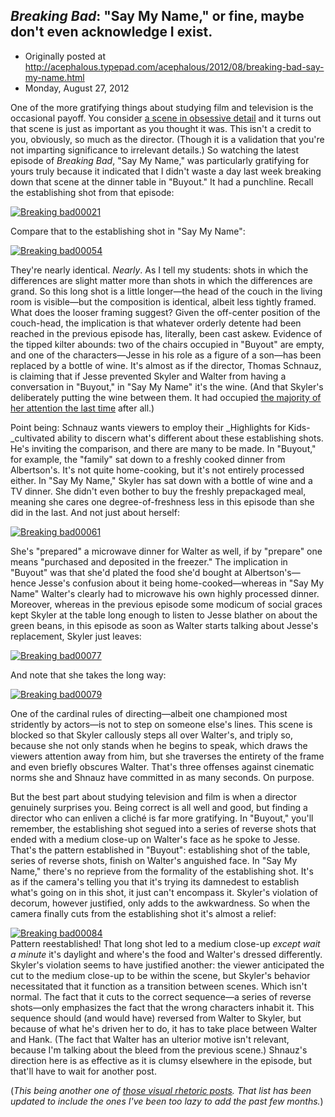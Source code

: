 ## <em>Breaking Bad</em>: "Say My Name," or fine, maybe don't even acknowledge I exist.

 * Originally posted at http://acephalous.typepad.com/acephalous/2012/08/breaking-bad-say-my-name.html
 * Monday, August 27, 2012



One of the more gratifying things about studying film and television is the occasional payoff. You consider [a scene in obsessive detail](http://www.lawyersgunsmoneyblog.com/2012/08/realism-and-bad-manners-in-breaking-bad) and it turns out that scene is just as important as you thought it was. This isn't a credit to you, obviously, so much as the director. (Though it is a validation that you're not imparting significance to irrelevant details.) So watching the latest episode of _Breaking Bad_, "Say My Name," was particularly gratifying for yours truly because it indicated that I didn't waste a day last week breaking down that scene at the dinner table in "Buyout." It had a punchline. Recall the establishing shot from that episode:

[![Breaking bad00021](http://acephalous.typepad.com/.a/6a00d8341c2df453ef017c31803f6c970b-500wi "Breaking bad00021")](http://acephalous.typepad.com/.a/6a00d8341c2df453ef017c31803f6c970b-popup)

Compare that to the establishing shot in "Say My Name":

[![Breaking bad00054](http://acephalous.typepad.com/.a/6a00d8341c2df453ef0177445dd059970d-500wi "Breaking bad00054")](http://acephalous.typepad.com/.a/6a00d8341c2df453ef0177445dd059970d-popup)

They're nearly identical. _Nearly_. As I tell my students: shots in which the differences are slight matter more than shots in which the differences are grand. So this long shot is a little longer—the head of the couch in the living room is visible—but the composition is identical, albeit less tightly framed. What does the looser framing suggest? Given the off-center position of the couch-head, the implication is that whatever orderly detente had been reached in the previous episode has, literally, been cast askew. Evidence of the tipped kilter abounds: two of the chairs occupied in "Buyout" are empty, and one of the characters—Jesse in his role as a figure of a son—has been replaced by a bottle of wine. It's almost as if the director, Thomas Schnauz, is claiming that if Jesse prevented Skyler and Walter from having a conversation in "Buyout," in "Say My Name" it's the wine. (And that Skyler's deliberately putting the wine between them. It had occupied [the majority of her attention the last time](http://www.lawyersgunsmoneyblog.com/wp-content/uploads/2012/08/breaking-bad00050.png) after all.)

Point being: Schnauz wants viewers to employ their _Highlights for Kids-_cultivated ability to discern what's different about these establishing shots. He's inviting the comparison, and there are many to be made. In "Buyout," for example, the "family" sat down to a freshly cooked dinner from Albertson's. It's not quite home-cooking, but it's not entirely processed either. In "Say My Name," Skyler has sat down with a bottle of wine and a TV dinner. She didn't even bother to buy the freshly prepackaged meal, meaning she cares one degree-of-freshness less in this episode than she did in the last. And not just about herself:

[![Breaking bad00061](http://acephalous.typepad.com/.a/6a00d8341c2df453ef017617776401970c-500wi "Breaking bad00061")](http://acephalous.typepad.com/.a/6a00d8341c2df453ef017617776401970c-popup)

She's "prepared" a microwave dinner for Walter as well, if by "prepare" one means "purchased and deposited in the freezer." The implication in "Buyout" was that she'd plated the food she'd bought at Albertson's—hence Jesse's confusion about it being home-cooked—whereas in "Say My Name" Walter's clearly had to microwave his own highly processed dinner. Moreover, whereas in the previous episode some modicum of social graces kept Skyler at the table long enough to listen to Jesse blather on about the green beans, in this episode as soon as Walter starts talking about Jesse's replacement, Skyler just leaves:

[![Breaking bad00077](http://acephalous.typepad.com/.a/6a00d8341c2df453ef0177445de8e0970d-500wi "Breaking bad00077")](http://acephalous.typepad.com/.a/6a00d8341c2df453ef0177445de8e0970d-popup)

And note that she takes the long way:

[![Breaking bad00079](http://acephalous.typepad.com/.a/6a00d8341c2df453ef017617776ca0970c-500wi "Breaking bad00079")](http://acephalous.typepad.com/.a/6a00d8341c2df453ef017617776ca0970c-popup)

One of the cardinal rules of directing—albeit one championed most stridently by actors—is not to step on someone else's lines. This scene is blocked so that Skyler callously steps all over Walter's, and triply so, because she not only stands when he begins to speak, which draws the viewers attention away from him, but she traverses the entirety of the frame and even briefly obscures Walter. That's three offenses against cinematic norms she and Shnauz have committed in as many seconds. On purpose. 

But the best part about studying television and film is when a director genuinely surprises you. Being correct is all well and good, but finding a director who can enliven a cliché is far more gratifying. In "Buyout," you'll remember, the establishing shot segued into a series of reverse shots that ended with a medium close-up on Walter's face as he spoke to Jesse. That's the pattern established in "Buyout": establishing shot of the table, series of reverse shots, finish on Walter's anguished face. In "Say My Name," there's no reprieve from the formality of the establishing shot. It's as if the camera's telling you that it's trying its damnedest to establish what's going on in this shot, it just can't encompass it. Skyler's violation of decorum, however justified, only adds to the awkwardness. So when the camera finally cuts from the establishing shot it's almost a relief:

[![Breaking bad00084](http://acephalous.typepad.com/.a/6a00d8341c2df453ef017c3180645e970b-500wi "Breaking bad00084")](http://acephalous.typepad.com/.a/6a00d8341c2df453ef017c3180645e970b-popup)  
Pattern reestablished! That long shot led to a medium close-up _except wait a minute_ it's daylight and where's the food and Walter's dressed differently. Skyler's violation seems to have justified another: the viewer anticipated the cut to the medium close-up to be within the scene, but Skyler's behavior necessitated that it function as a transition between scenes. Which isn't normal. The fact that it cuts to the correct sequence—a series of reverse shots—only emphasizes the fact that the wrong characters inhabit it. This sequence should (and would have) reversed from Walter to Skyler, but because of what he's driven her to do, it has to take place between Walter and Hank. (The fact that Walter has an ulterior motive isn't relevant, because I'm talking about the bleed from the previous scene.) Shnauz's direction here is as effective as it is clumsy elsewhere in the episode, but that'll have to wait for another post.

(_This being another one of [those visual rhetoric posts](http://acephalous.typepad.com/acephalous/2012/02/scott-eric-kaufmans-visual-rhetoric-compendium-as-of-11282011.html). That list has been updated to include the ones I've been too lazy to add the past few months._)

		

